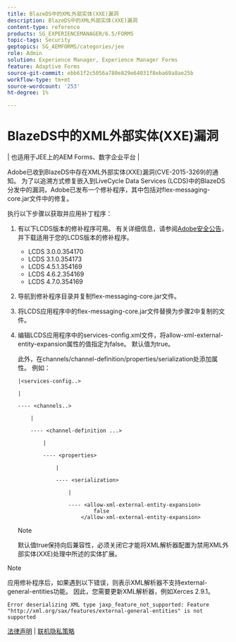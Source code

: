 ```yaml
---
title: BlazeDS中的XML外部实体(XXE)漏洞
description: BlazeDS中的XML外部实体(XXE)漏洞
content-type: reference
products: SG_EXPERIENCEMANAGER/6.5/FORMS
topic-tags: Security
geptopics: SG_AEMFORMS/categories/jee
role: Admin
solution: Experience Manager, Experience Manager Forms
feature: Adaptive Forms
source-git-commit: ebb61f2c5056a780e829e64031f8eba69a8ae25b
workflow-type: tm+mt
source-wordcount: '253'
ht-degree: 1%

---
```


# BlazeDS中的XML外部实体(XXE)漏洞

| 也适用于JEE上的AEM Forms、数字企业平台 |

Adobe已收到BlazeDS中存在XML外部实体(XXE)漏洞(CVE-2015-3269)的通知。 为了以追溯方式修复嵌入到LiveCycle Data Services (LCDS)中的BlazeDS分发中的漏洞，Adobe已发布一个修补程序，其中包括对flex-messaging-core.jar文件中的修复。

执行以下步骤以获取并应用补丁程序：

1. 有以下LCDS版本的修补程序可用。 有关详细信息，请参阅[Adobe安全公告](https://chl-author-preview.corp.adobe.com/content/help/en/security/products/livecycleds/apsb15-20.html)，并下载适用于您的LCDS版本的修补程序。

   * LCDS 3.0.0.354170
   * LCDS 3.1.0.354173
   * LCDS 4.5.1.354169
   * LCDS 4.6.2.354169
   * LCDS 4.7.0.354169

1. 导航到修补程序目录并复制flex-messaging-core.jar文件。

1. 将LCDS应用程序中的flex-messaging-core.jar文件替换为步骤2中复制的文件。

1. 编辑LCDS应用程序中的services-config.xml文件，将allow-xml-external-entity-expansion属性的值指定为false。 默认值为true。

   此外，在channels/channel-definition/properties/serialization处添加属性。 例如：

   ```
   |<services-config..>
   
   |
   
   ---- <channels..>
   
       |
   
       ---- <channel-definition ...>
   
           |
   
           ---- <properties>
   
               |
   
               ---- <serialization>
   
                   |
   
                   ---- <allow-xml-external-entity-expansion>
                           false
                       </allow-xml-external-entity-expansion>
   ```

   >[!NOTE]
   >
   >默认值true保持向后兼容性，必须关闭它才能将XML解析器配置为禁用XML外部实体(XXE)处理中所述的实体扩展。

>[!NOTE]
>
>应用修补程序后，如果遇到以下错误，则表示XML解析器不支持external-general-entities功能。 因此，您需要更新XML解析器，例如Xerces 2.9.1。

```Error deserializing XML type jaxp_feature_not_supported: Feature "http://xml.org/sax/features/external-general-entities" is not supported```

[法律声明](https://chl-author-preview.corp.adobe.com/content/help/en/legal/legal-notices.html)    |    [联机隐私策略](https://www.adobe.com/cn/privacy.html)